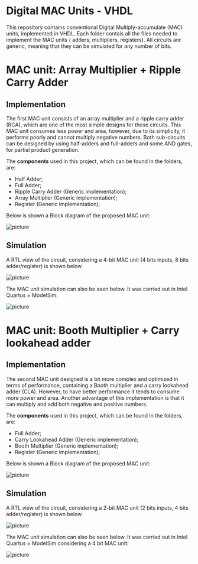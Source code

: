 # Digital MAC Units - VHDL
This repository contains conventional Digital Multiply-accumulate (MAC) units, implemented in VHDL. Each folder contais all the files needed to implement the MAC units ( adders, multipliers, registers).
All circuits are generic, meaning that they can be simulated for any number of bits.

# MAC unit: Array Multiplier + Ripple Carry Adder

## Implementation
The first MAC unit consists of an array multiplier and a ripple carry adder (RCA), which are one of the most simple designs for those circuits. This MAC unit consumes less power and area, however, due to its simplicity, it performs poorly and cannot multiply negative numbers. Both sub-circuits can be designed by using half-adders and full-adders and some AND gates, for partial product generation.

The **components** used in this project, which can be found in the folders, are:
* Half Adder;
* Full Adder;
* Ripple Carry Adder (Generic implementation);
* Array Multiplier (Generic implementation); 
* Register (Generic implementation);

Below is shown a Block diagram of the proposed MAC unit:

![picture](https://i.imgur.com/uGIzYOX.png)

## Simulation
A RTL view of the circuit, considering a 4-bit MAC unit (4 bits inputs, 8 bits adder/register) is shown below

![picture](https://i.imgur.com/UB2niSU.png)

The MAC unit simulation can also be seen below. It was carried out in Intel Quartus + ModelSim:

![picture](https://i.imgur.com/1uPsOxD.png)

# MAC unit: Booth Multiplier + Carry lookahead adder
## Implementation
The second MAC unit designed is a bit more complex and optimized in terms of performance, containing a Booth multiplier and a carry lookahead adder (CLA). However, to have better performance it tends to consume more power and area. Another advantage of this implementation is that it can multiply and add both negative and positive numbers.

The **components** used in this project, which can be found in the folders, are:
* Full Adder;
* Carry Lookahead Adder (Generic implementation);
* Booth Multiplier (Generic implementation); 
* Register (Generic implementation);

Below is shown a Block diagram of the proposed MAC unit:

![picture](https://i.imgur.com/0oPnDmK.png)

## Simulation
A RTL view of the circuit, considering a 2-bit MAC unit (2 bits inputs, 4 bits adder/register) is shown below

![picture](https://i.imgur.com/HwX1Hpu.png)

The MAC unit simulation can also be seen below. It was carried out in Intel Quartus + ModelSim considering a 4 bit MAC unit:

![picture](https://i.imgur.com/3NWhsjF.png)
